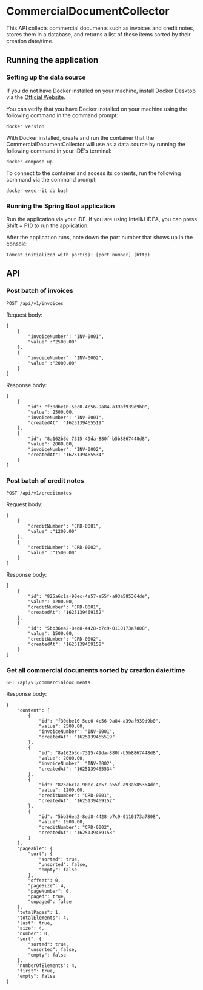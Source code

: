 # CommercialDocumentCollector

This API collects commercial documents such as invoices and credit notes, stores them in a database, and returns a list of these items sorted by their creation date/time.

## Running the application

### Setting up the data source

If you do not have Docker installed on your machine, install Docker Desktop via the [Official Website](https://www.docker.com/get-started).

You can verify that you have Docker installed on your machine using the following command in the command prompt:

`docker version`

With Docker installed, create and run the container that the CommercialDocumentCollector will use as a data source by running the following command in your IDE's terminal:

`docker-compose up`

To connect to the container and access its contents, run the following command via the command prompt:

`docker exec -it db bash`

### Running the Spring Boot application

Run the application via your IDE. 
If you are using IntelliJ IDEA, you can press Shift + F10 to run the application.

After the application runs, note down the port number that shows up in the console:

`Tomcat initialized with port(s): [port number] (http)`

## API

### Post batch of invoices

`POST /api/v1/invoices`

Request body:
```
[
    {
        "invoiceNumber": "INV-0001",
        "value" :"2500.00" 
    }, 
    {
        "invoiceNumber": "INV-0002",
        "value" :"2000.00" 
    }
]
```
Response body:
```
[
    {
        "id": "f30dbe10-5ec0-4c56-9a84-a39af939d9b0",
        "value": 2500.00,
        "invoiceNumber": "INV-0001",
        "createdAt": "1625139465519"
    },
    {
        "id": "8a162b3d-7315-49da-880f-b5b8867448d8",
        "value": 2000.00,
        "invoiceNumber": "INV-0002",
        "createdAt": "1625139465534"
    }
]
```
### Post batch of credit notes

`POST /api/v1/creditnotes`

Request body:
```
[
    {
        "creditNumber": "CRD-0001",
        "value" :"1200.00" 
    }, 
    {
        "creditNumber": "CRD-0002",
        "value" :"1500.00" 
    }
]
```

Response body:
```
[
    {
        "id": "825a6c1a-90ec-4e57-a55f-a93a585364de",
        "value": 1200.00,
        "creditNumber": "CRD-0001",
        "createdAt": "1625139469152"
    },
    {
        "id": "5bb36ea2-8ed8-4428-b7c9-0110173a7808",
        "value": 1500.00,
        "creditNumber": "CRD-0002",
        "createdAt": "1625139469158"
    }
]
```
### Get all commercial documents sorted by creation date/time

`GET /api/v1/commercialdocuments`

Response body:
```
{
    "content": [
        {
            "id": "f30dbe10-5ec0-4c56-9a84-a39af939d9b0",
            "value": 2500.00,
            "invoiceNumber": "INV-0001",
            "createdAt": "1625139465519"
        },
        {
            "id": "8a162b3d-7315-49da-880f-b5b8867448d8",
            "value": 2000.00,
            "invoiceNumber": "INV-0002",
            "createdAt": "1625139465534"
        },
        {
            "id": "825a6c1a-90ec-4e57-a55f-a93a585364de",
            "value": 1200.00,
            "creditNumber": "CRD-0001",
            "createdAt": "1625139469152"
        },
        {
            "id": "5bb36ea2-8ed8-4428-b7c9-0110173a7808",
            "value": 1500.00,
            "creditNumber": "CRD-0002",
            "createdAt": "1625139469158"
        }
    ],
    "pageable": {
        "sort": {
            "sorted": true,
            "unsorted": false,
            "empty": false
        },
        "offset": 0,
        "pageSize": 4,
        "pageNumber": 0,
        "paged": true,
        "unpaged": false
    },
    "totalPages": 1,
    "totalElements": 4,
    "last": true,
    "size": 4,
    "number": 0,
    "sort": {
        "sorted": true,
        "unsorted": false,
        "empty": false
    },
    "numberOfElements": 4,
    "first": true,
    "empty": false
}
```
